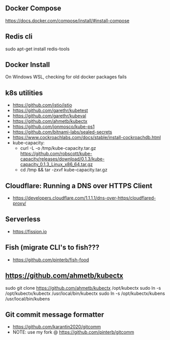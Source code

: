 ## Docker Compose  
https://docs.docker.com/compose/install/#install-compose

## Redis cli  
sudo apt-get install redis-tools

## Docker Install
On Windows WSL, checking for old docker packages fails

## k8s utilities
* https://github.com/istio/istio
* https://github.com/garethr/kubetest  
* https://github.com/garethr/kubeval  
* https://github.com/ahmetb/kubectx  
* https://github.com/jonmosco/kube-ps1  
* https://github.com/bitnami-labs/sealed-secrets
* https://www.cockroachlabs.com/docs/stable/install-cockroachdb.html
* kube-capacity:
  - curl -L -o /tmp/kube-capacity.tar.gz https://github.com/robscott/kube-capacity/releases/download/0.1.3/kube-capacity_0.1.3_Linux_x86_64.tar.gz
  - cd /tmp && tar -zxvf kube-capacity.tar.gz

## Cloudflare: Running a DNS over HTTPS Client
* https://developers.cloudflare.com/1.1.1.1/dns-over-https/cloudflared-proxy/

## Serverless
* https://fission.io

## Fish (migrate CLI's to fish???
* https://github.com/pinterb/fish-food

## https://github.com/ahmetb/kubectx
sudo git clone https://github.com/ahmetb/kubectx /opt/kubectx
sudo ln -s /opt/kubectx/kubectx /usr/local/bin/kubectx
sudo ln -s /opt/kubectx/kubens /usr/local/bin/kubens

## Git commit message formatter
* https://github.com/karantin2020/gitcomm
* NOTE: use my fork @ https://github.com/pinterb/gitcomm

